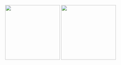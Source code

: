 <p align="middle" float="left">
  <img height="175px" src="https://github-readme-stats.vercel.app/api?username=rsouth&theme=solarized-dark&count_private=true&show_icons=true&hide=contribs&disable_animations=true" /> 
  <img height="175px" src="https://github-readme-stats.vercel.app/api/top-langs/?username=rsouth&theme=solarized-dark&count_private=true&show_icons=true&layout=compact" />
</p>

<!--
**rsouth/rsouth** is a ✨ _special_ ✨ repository because its `README.md` (this file) appears on your GitHub profile.

Here are some ideas to get you started:

- 🔭 I’m currently working on ...
- 🌱 I’m currently learning ...
- 👯 I’m looking to collaborate on ...
- 🤔 I’m looking for help with ...
- 💬 Ask me about ...
- 📫 How to reach me: ...
- 😄 Pronouns: ...
- ⚡ Fun fact: ...

-->
